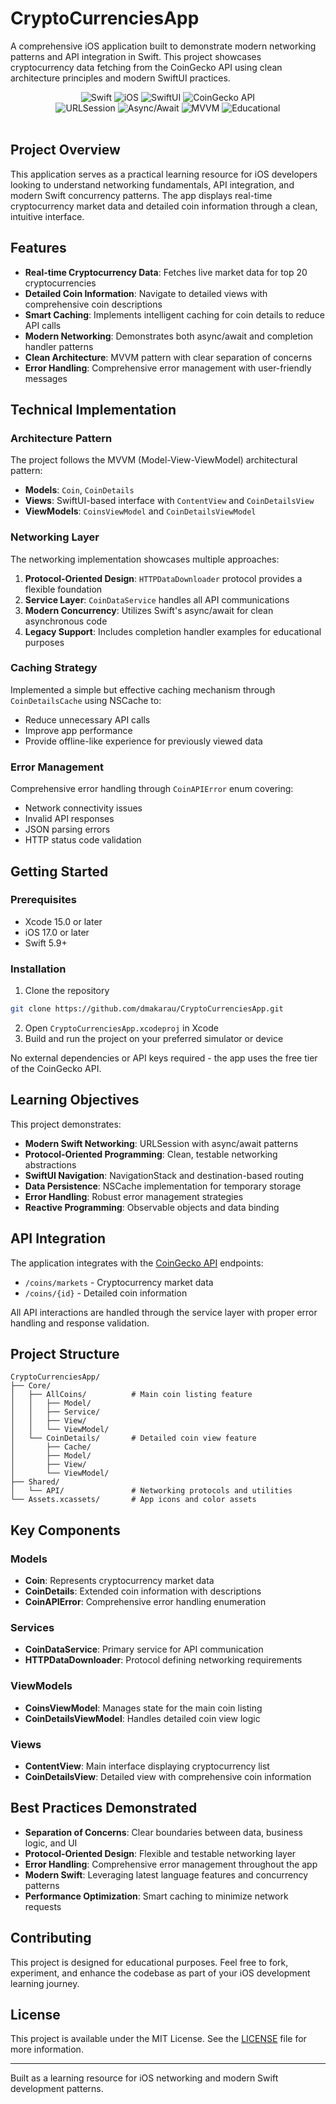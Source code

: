 # CryptoCurrenciesApp

A comprehensive iOS application built to demonstrate modern networking patterns and API integration in Swift. This project showcases cryptocurrency data fetching from the CoinGecko API using clean architecture principles and modern SwiftUI practices.

<div align="center">
  <img src="https://img.shields.io/badge/SWIFT-5.9+-FA7343?style=for-the-badge&logo=swift&logoColor=white" alt="Swift">
  <img src="https://img.shields.io/badge/iOS-17.0+-000000?style=for-the-badge&logo=ios&logoColor=white" alt="iOS">
  <img src="https://img.shields.io/badge/SWIFTUI-FRAMEWORK-007AFF?style=for-the-badge&logo=swift&logoColor=white" alt="SwiftUI">
  <img src="https://img.shields.io/badge/COINGECKO-API-8CC152?style=for-the-badge&logo=bitcoin&logoColor=white" alt="CoinGecko API">
</div>

<div align="center">
  <img src="https://img.shields.io/badge/URLSESSION-NETWORKING-FF6B6B?style=for-the-badge&logo=network-wired&logoColor=white" alt="URLSession">
  <img src="https://img.shields.io/badge/ASYNC/AWAIT-CONCURRENCY-4ECDC4?style=for-the-badge&logo=swift&logoColor=white" alt="Async/Await">
  <img src="https://img.shields.io/badge/MVVM-ARCHITECTURE-9B59B6?style=for-the-badge&logo=architecture&logoColor=white" alt="MVVM">
  <img src="https://img.shields.io/badge/EDUCATIONAL-PROJECT-26C281?style=for-the-badge&logo=graduation-cap&logoColor=white" alt="Educational">
</div>

<br>

## Project Overview

This application serves as a practical learning resource for iOS developers looking to understand networking fundamentals, API integration, and modern Swift concurrency patterns. The app displays real-time cryptocurrency market data and detailed coin information through a clean, intuitive interface.

## Features

- **Real-time Cryptocurrency Data**: Fetches live market data for top 20 cryptocurrencies
- **Detailed Coin Information**: Navigate to detailed views with comprehensive coin descriptions
- **Smart Caching**: Implements intelligent caching for coin details to reduce API calls
- **Modern Networking**: Demonstrates both async/await and completion handler patterns
- **Clean Architecture**: MVVM pattern with clear separation of concerns
- **Error Handling**: Comprehensive error management with user-friendly messages

## Technical Implementation

### Architecture Pattern
The project follows the MVVM (Model-View-ViewModel) architectural pattern:
- **Models**: `Coin`, `CoinDetails`
- **Views**: SwiftUI-based interface with `ContentView` and `CoinDetailsView`
- **ViewModels**: `CoinsViewModel` and `CoinDetailsViewModel`

### Networking Layer
The networking implementation showcases multiple approaches:

1. **Protocol-Oriented Design**: `HTTPDataDownloader` protocol provides a flexible foundation
2. **Service Layer**: `CoinDataService` handles all API communications
3. **Modern Concurrency**: Utilizes Swift's async/await for clean asynchronous code
4. **Legacy Support**: Includes completion handler examples for educational purposes

### Caching Strategy
Implemented a simple but effective caching mechanism through `CoinDetailsCache` using NSCache to:
- Reduce unnecessary API calls
- Improve app performance
- Provide offline-like experience for previously viewed data

### Error Management
Comprehensive error handling through `CoinAPIError` enum covering:
- Network connectivity issues
- Invalid API responses
- JSON parsing errors
- HTTP status code validation

## Getting Started

### Prerequisites
- Xcode 15.0 or later
- iOS 17.0 or later
- Swift 5.9+

### Installation
1. Clone the repository
```bash
git clone https://github.com/dmakarau/CryptoCurrenciesApp.git
```
2. Open `CryptoCurrenciesApp.xcodeproj` in Xcode
3. Build and run the project on your preferred simulator or device

No external dependencies or API keys required - the app uses the free tier of the CoinGecko API.

## Learning Objectives

This project demonstrates:
- **Modern Swift Networking**: URLSession with async/await patterns
- **Protocol-Oriented Programming**: Clean, testable networking abstractions
- **SwiftUI Navigation**: NavigationStack and destination-based routing
- **Data Persistence**: NSCache implementation for temporary storage
- **Error Handling**: Robust error management strategies
- **Reactive Programming**: Observable objects and data binding

## API Integration

The application integrates with the [CoinGecko API](https://www.coingecko.com/en/api) endpoints:
- `/coins/markets` - Cryptocurrency market data
- `/coins/{id}` - Detailed coin information

All API interactions are handled through the service layer with proper error handling and response validation.

## Project Structure

```
CryptoCurrenciesApp/
├── Core/
│   ├── AllCoins/          # Main coin listing feature
│   │   ├── Model/
│   │   ├── Service/
│   │   ├── View/
│   │   └── ViewModel/
│   └── CoinDetails/       # Detailed coin view feature
│       ├── Cache/
│       ├── Model/
│       ├── View/
│       └── ViewModel/
├── Shared/
│   └── API/               # Networking protocols and utilities
└── Assets.xcassets/       # App icons and color assets
```

## Key Components

### Models
- **Coin**: Represents cryptocurrency market data
- **CoinDetails**: Extended coin information with descriptions
- **CoinAPIError**: Comprehensive error handling enumeration

### Services
- **CoinDataService**: Primary service for API communication
- **HTTPDataDownloader**: Protocol defining networking requirements

### ViewModels
- **CoinsViewModel**: Manages state for the main coin listing
- **CoinDetailsViewModel**: Handles detailed coin view logic

### Views
- **ContentView**: Main interface displaying cryptocurrency list
- **CoinDetailsView**: Detailed view with comprehensive coin information

## Best Practices Demonstrated

- **Separation of Concerns**: Clear boundaries between data, business logic, and UI
- **Protocol-Oriented Design**: Flexible and testable networking layer
- **Error Handling**: Comprehensive error management throughout the app
- **Modern Swift**: Leveraging latest language features and concurrency patterns
- **Performance Optimization**: Smart caching to minimize network requests

## Contributing

This project is designed for educational purposes. Feel free to fork, experiment, and enhance the codebase as part of your iOS development learning journey.

## License

This project is available under the MIT License. See the [LICENSE](LICENSE) file for more information.

---

Built as a learning resource for iOS networking and modern Swift development patterns.